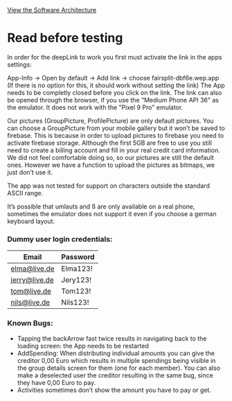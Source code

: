[View the Software Architecture](https://github.com/I-Kirck/FairSplit/blob/master/Fairsplit%20-%20Architecture.pdf)

# Read before testing
In order for the deepLink to work you first must activate the link in the apps settings: 

App-Info → Open by default → Add link → choose fairsplit-dbf6e.wep.app
(If there is no option for this, it should work without setting the link)
The App needs to be completly closed before you click on the link.
The link can also be opened through the browser, if you use the "Medium Phone API 36" as the emulator. It does not work with the "Pixel 9 Pro" emulator.

Our pictures (GroupPicture, ProfilePicture) are only default pictures. You can choose a GroupPicture from your mobile gallery but it won’t be saved to firebase.
This is because in order to upload pictures to firebase you need to activate firebase storage. Although the first 5GB are free to use you still need to create a billing account and fill in your real credit card information. We did not feel comfortable doing so, so our pictures are still the default ones. However we have a function to upload the pictures as bitmaps, we just don’t use it.

The app was not tested for support on characters outside the standard ASCII range.

It’s possible that umlauts and ß are only available on a real phone, sometimes the emulator does not support it even if you choose a german keyboard layout.

### Dummy user login credentials:

| Email         | Password      |
| ------------- | ------------- |
| elma@live.de  | Elma123!      |
| jerry@live.de | Jery123!      |
| tom@live.de   | Tom123!       |
| nils@live.de  | Nils123!      |

### Known Bugs: 
- Tapping the backArrow  fast twice results in navigating back to the loading screen: the App needs to be restarted
- AddSpending: When distributing individual amounts you can give the creditor 0,00 Euro which results in multiple spendings being visible in the group details screen for them (one for each member). You can also make a deselected user the creditor resulting in the same bug, since they have 0,00 Euro to pay. 
- Activities sometimes don’t show the amount you have to pay or get.
